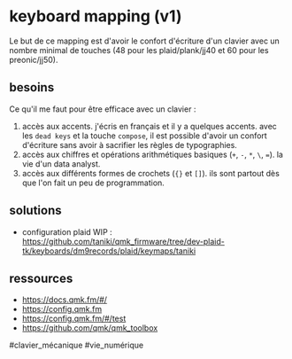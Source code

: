 # keyboard mapping (v1)

Le but de ce mapping est d'avoir le confort d'écriture d'un clavier avec un nombre minimal de touches (48 pour les plaid/plank/jj40 et 60 pour les preonic/jj50).

## besoins

Ce qu'il me faut pour être efficace avec un clavier :

1. accès aux accents. j'écris en français et il y a quelques accents. avec les `dead keys` et la touche `compose`, il est possible d'avoir un confort d'écriture sans avoir à sacrifier les règles de typographies.
2. accès aux chiffres et opérations arithmétiques basiques (`+`, `-`, `*`, `\`, `=`). la vie d'un data analyst.
3. accès aux différents formes de crochets (`{}` et `[]`). ils sont partout dès que l'on fait un peu de programmation.


## solutions

- configuration plaid WIP : https://github.com/taniki/qmk_firmware/tree/dev-plaid-tk/keyboards/dm9records/plaid/keymaps/taniki

## ressources

- https://docs.qmk.fm/#/
- https://config.qmk.fm
- https://config.qmk.fm/#/test
- https://github.com/qmk/qmk_toolbox


#clavier_mécanique #vie_numérique
